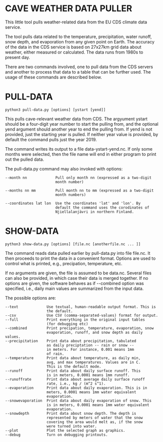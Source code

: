 
# CAVE WEATHER DATA PULLER

This little tool pulls weather-related data from the EU CDS climate data service.

The tool pulls data related to the temperature, precipitation, water runoff, snow depth,
and evaporation from any given point on Earth. The accuracy of the data in the CDS service
is based on 27x27km grid data about weather, either measured or calculated. The data runs
from 1980s to present day.

There are two commands involved, one to pull data from the CDS servers
and another to process that data to a table that can be further
used. The usage of these commands are described below.

# PULL-DATA



    python3 pull-data.py [options] [ystart [yend]]

This pulls cave-relevant weather data from CDS. The argyument ystart
should be a four-digit year number to start the pulling from, and
the optional yend argument should another year to end the pulling
from. If yend is not provided, just the starting year is pulled. If
neither year value is provided, by default the command pulls just
the year 2019.

The command writes its output to a file data-ystart-yend.nc. If only
some months were selected, then the file name will end in either
program to print out the pulled data.

The pull-data.py command may also invoked with options:

    --month nn             Pull only month nn (expressed as a two-digit
                           month number)

    --months nn mm         Pull month nn to mm (expressed as a two-digit
                           month numbers)

    --coordinates lat lon  Use the coordinates 'lat' and 'lon'. By 
                           default the command uses the corodinates of
                           Njiellalanjävri in northern Finland.


# SHOW-DATA



    python3 show-data.py [options] [file.nc [anotherfile.nc ... ]]

The command reads data pulled earlier by pull-data.py into file file.nc.
It then proceeds to print the data in a convenient format. Options
are used to control what is printed, e.g., precipation, temperature, etc.

If no arguments are given, the file is assumed to be
data.nc. Several files can also be provided, in which case their
data is merged together. If no options are given, the software
behaves as if --combined option was specified, i.e., daily main
values are summarized from the input data.

The possible options are:

    --text             Use textual, human-readable output format. This is
                       the default.
    --csv              Use CSV (comma-separated-values) format for output.
    --full             Print everything in the original input tables
                       (for debugging etc)
    --combined         Print precipation, temperature, evaporation, snow
                       evaporation, runoff, and snow depth as daily values.
    --precipitation    Print data about precipitation, tabulated
                       as daily preciptation -- rain or snow --
                       in meters. For instance, 0.001 means 1mm
                       of rain.
    --temperature      Print data about temperature, as daily min,
                       avg, and max temperatures. Values are in C.
                       This is the default mode.
    --runoff           Print data about daily surface runoff. This
                       is in meters, 0.0001 means 1mm runoff.
    --runoffrate       Print data about average daily surface runoff
                       rate, i.e., kg / (m^2 s^1).
    --evaporation      Print data about daily evaporation. This is in
                       meters, 0.0001 means 1mm water equivalent
                       evaporation.
    --snowevaporation  Print data about daily evaporation of snow. This
                       is in meters, 0.0001 means 1mm water equivalent
                       evaporation.
    --snowdepth        Print data about snow depth. The depth is
                       represented by meters of water that the snow
                       covering the area would melt as, if the snow
                       were turned into water.
    --plot             Plot the selected graph as graphics.
    --debug            Turn on debugging printouts.


